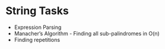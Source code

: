 # String Tasks

- Expression Parsing
- Manacher’s Algorithm - Finding all sub-palindromes in O(n)
- Finding repetitions